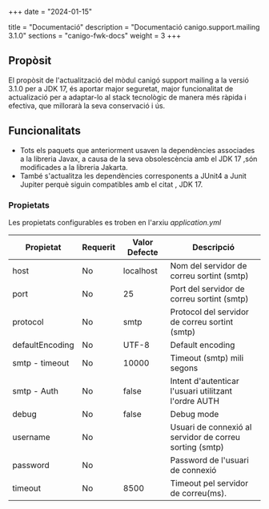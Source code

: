 +++
date        = "2024-01-15"

title       = "Documentació"
description = "Documentació canigo.support.mailing 3.1.0"
sections    = "canigo-fwk-docs"
weight      = 3
+++

## Propòsit

El propòsit de l'actualització del mòdul canigó support mailing a la versió 3.1.0 per a JDK 17,
és aportar major seguretat, major funcionalitat de actualizació 
per a adaptar-lo al stack tecnològic de manera més ràpida i efectiva, 
que millorarà la seva conservació i ús.

## Funcionalitats

- Tots els paquets que anteriorment usaven la dependències associades a la libreria Javax, a causa de la seva obsolescència 
  amb el JDK 17 ,són modificades a la libreria Jakarta.
- També s'actualitza les dependències corresponents a JUnit4 a Junit Jupiter perquè siguin compatibles amb el citat , JDK 17.
### Propietats

Les propietats configurables es troben en l'arxiu *application.yml*

|Propietat              |Requerit   | Valor Defecte |Descripció                                     |
|-----------------------|-----------|---------------|-----------------------------------------------|
|host              | No        |localhost      |Nom del servidor de correu sortint (smtp)      |
|port              | No        |25             |Port del servidor de correu sortint (smtp)     |
|protocol          | No        |smtp           |Protocol del servidor de correu sortint (smtp) |
|defaultEncoding   | No        |UTF-8          |Default encoding                               |
|smtp - timeout    | No        |10000          |Timeout (smtp) mili segons                     |
|smtp - Auth       | No        |false          |Intent d'autenticar l'usuari utilitzant l'ordre AUTH |
|debug             | No        |false          |Debug mode                                     |
|username          | No        |               |Usuari de connexió al servidor de correu sorting (smtp) |
|password          | No        |               |Password de l'usuari de connexió               |
|timeout           | No        |     8500      | Timeout pel servidor de correu(ms).           |



